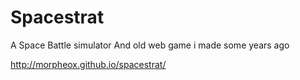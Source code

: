 # Spacestrat
A Space Battle simulator
And old web game i made some years ago

http://morpheox.github.io/spacestrat/
